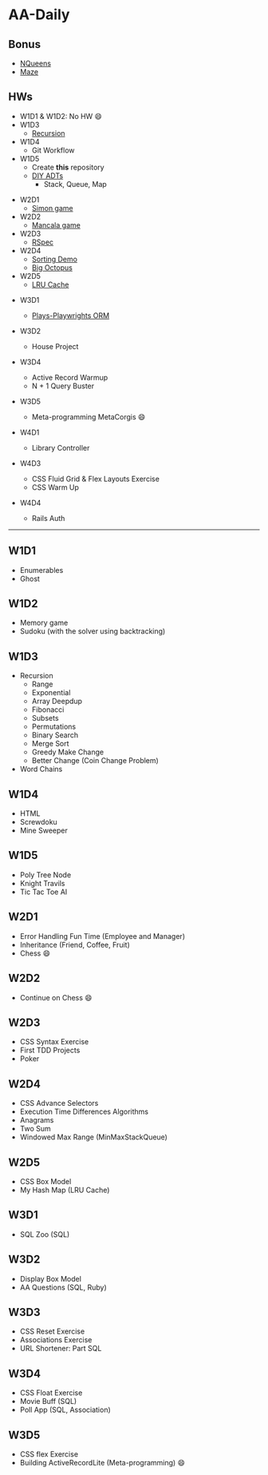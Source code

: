 # AA-Daily

[maze]: Bonus/Maze/maze.rb
[queen]: Bonus/NQueens/nqueens.rb

## Bonus
- [NQueens][queen]
- [Maze][maze]

## HWs
[W1D3-Recursion]: homeworks/W1D3/hw_w1d3_recursion.rb
[W1D5]: homeworks/W1D5/

- W1D1 & W1D2: No HW :smile:
- W1D3
  - [Recursion][W1D3-Recursion]
- W1D4
  - Git Workflow
- W1D5
  - Create **this** repository
  - [DIY ADTs][W1D5]
    - Stack, Queue, Map

[Simon-game]: homeworks/W2D1/
[Mancala-game]: homeworks/W2D2/Mancala/
[Rspec]: homeworks/W2D3/RSpec/
[Sorting-Demo]: homeworks/W2D4/sorting_demo.rb
[big-octopus]: homeworks/W2D4/big_octopus.rb
[LRU-Cache]: homeworks/W2D5/LRU_cache.rb

- W2D1
  - [Simon game][Simon-game]
- W2D2
  - [Mancala game][Mancala-game]
- W2D3
  - [RSpec][Rspec]
- W2D4
  - [Sorting Demo][Sorting-Demo]
  - [Big Octopus][big-octopus]
- W2D5
  - [LRU Cache][LRU-Cache]

[W3D2-plays]: homeworks/W3D2/Plays-Playwrights-ORM/


- W3D1
  - [Plays-Playwrights ORM][W3D2-plays]
- W3D2
  - House Project
- W3D4
  - Active Record Warmup
  - N + 1 Query Buster
- W3D5
  - Meta-programming MetaCorgis :smile:

- W4D1
  - Library Controller
- W4D3
  - CSS Fluid Grid & Flex Layouts Exercise
  - CSS Warm Up
- W4D4
  - Rails Auth

-----------

## W1D1
- Enumerables
- Ghost

## W1D2
- Memory game
- Sudoku (with the solver using backtracking)


## W1D3
- Recursion
  - Range
  - Exponential
  - Array Deepdup
  - Fibonacci
  - Subsets
  - Permutations
  - Binary Search
  - Merge Sort
  - Greedy Make Change
  - Better Change (Coin Change Problem)
- Word Chains

## W1D4
- HTML
- Screwdoku
- Mine Sweeper

## W1D5
- Poly Tree Node
- Knight Travils
- Tic Tac Toe AI

## W2D1
- Error Handling Fun Time (Employee and Manager)
- Inheritance (Friend, Coffee, Fruit)
- Chess :smile:

## W2D2
- Continue on Chess :smile:

## W2D3
- CSS Syntax Exercise
- First TDD Projects
- Poker

## W2D4
- CSS Advance Selectors
- Execution Time Differences Algorithms
- Anagrams
- Two Sum
- Windowed Max Range (MinMaxStackQueue)

## W2D5
- CSS Box Model
- My Hash Map (LRU Cache)

## W3D1
- SQL Zoo (SQL)

## W3D2
- Display Box Model
- AA Questions (SQL, Ruby)

## W3D3
- CSS Reset Exercise
- Associations Exercise
- URL Shortener: Part SQL

## W3D4
- CSS Float Exercise
- Movie Buff (SQL)
- Poll App (SQL, Association)

## W3D5
- CSS flex Exercise
- Building ActiveRecordLite (Meta-programming) :smile:
